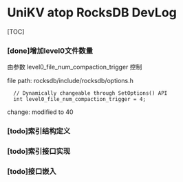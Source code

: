 # UniKV atop RocksDB DevLog

[TOC]



### [done]增加level0文件数量

由参数 level0_file_num_compaction_trigger 控制

file path: rocksdb/include/rocksdb/options.h

```
  // Dynamically changeable through SetOptions() API
  int level0_file_num_compaction_trigger = 4;
```

change: modified to 40



### [todo]索引结构定义

### [todo]索引接口实现

### [todo]接口嵌入